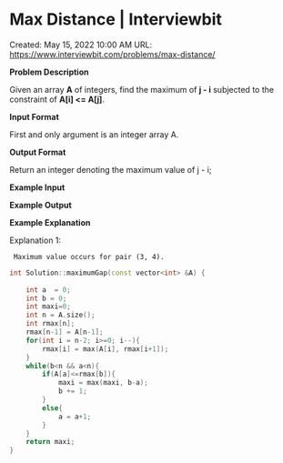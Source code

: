 # Max Distance | Interviewbit

Created: May 15, 2022 10:00 AM
URL: https://www.interviewbit.com/problems/max-distance/

**Problem Description**

Given an array **A** of integers, find the maximum of **j - i** subjected to the constraint of **A[i] <= A[j]**.

**Input Format**

First and only argument is an integer array A.

**Output Format**

Return an integer denoting the maximum value of j - i;

**Example Input**

**Example Output**

**Example Explanation**

Explanation 1:

```
 Maximum value occurs for pair (3, 4).
```

```cpp
int Solution::maximumGap(const vector<int> &A) {
    
    int a  = 0;
    int b = 0;
    int maxi=0;
    int n = A.size();
    int rmax[n];
    rmax[n-1] = A[n-1];
    for(int i = n-2; i>=0; i--){
        rmax[i] = max(A[i], rmax[i+1]);
    }
    while(b<n && a<n){
        if(A[a]<=rmax[b]){
            maxi = max(maxi, b-a);
            b += 1;
        }
        else{
            a = a+1;
        }
    }
    return maxi;
}
```